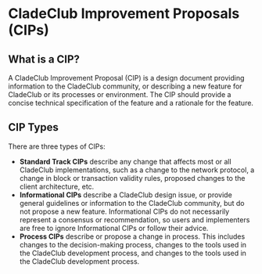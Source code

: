 # CladeClub Improvement Proposals (CIPs)

## What is a CIP?

A CladeClub Improvement Proposal (CIP) is a design document providing information to the CladeClub community, or describing a new feature for CladeClub or its processes or environment. The CIP should provide a concise technical specification of the feature and a rationale for the feature.

## CIP Types

There are three types of CIPs:

- **Standard Track CIPs** describe any change that affects most or all CladeClub implementations, such as a change to the network protocol, a change in block or transaction validity rules, proposed changes to the client architecture, etc.
- **Informational CIPs** describe a CladeClub design issue, or provide general guidelines or information to the CladeClub community, but do not propose a new feature. Informational CIPs do not necessarily represent a consensus or recommendation, so users and implementers are free to ignore Informational CIPs or follow their advice.
- **Process CIPs** describe or propose a change in process. This includes changes to the decision-making process, changes to the tools used in the CladeClub development process, and changes to the tools used in the CladeClub development process.

